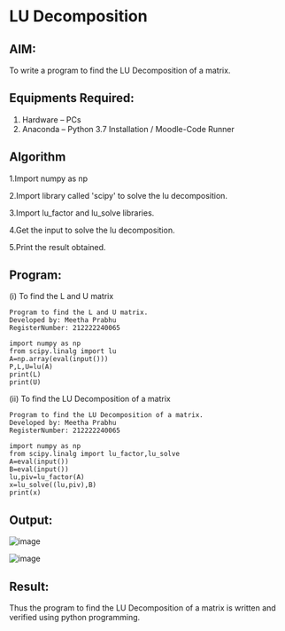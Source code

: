 # LU Decomposition 

## AIM:
To write a program to find the LU Decomposition of a matrix.

## Equipments Required:
1. Hardware – PCs
2. Anaconda – Python 3.7 Installation / Moodle-Code Runner

## Algorithm
1.Import numpy as np

2.Import library called 'scipy' to solve the lu decomposition.

3.Import lu_factor and lu_solve libraries.

4.Get the input to solve the lu decomposition.

5.Print the result obtained.

## Program:
(i) To find the L and U matrix
```
Program to find the L and U matrix.
Developed by: Meetha Prabhu
RegisterNumber: 212222240065

import numpy as np
from scipy.linalg import lu
A=np.array(eval(input()))
P,L,U=lu(A)
print(L)
print(U)
```
(ii) To find the LU Decomposition of a matrix
```
Program to find the LU Decomposition of a matrix.
Developed by: Meetha Prabhu
RegisterNumber: 212222240065

import numpy as np
from scipy.linalg import lu_factor,lu_solve
A=eval(input())
B=eval(input())
lu,piv=lu_factor(A)
x=lu_solve((lu,piv),B)
print(x)
```

## Output:
![image](https://user-images.githubusercontent.com/119401038/232712379-0f38af5d-66bd-4083-9db0-41a51455c664.png)

![image](https://user-images.githubusercontent.com/119401038/232712488-c1a8c6bc-beda-4464-91d0-9f6449991c20.png)

## Result:
Thus the program to find the LU Decomposition of a matrix is written and verified using python programming.

